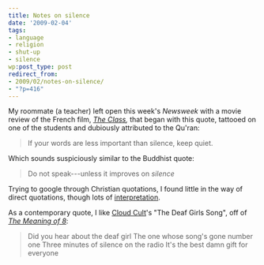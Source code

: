 ```yaml
---
title: Notes on silence
date: '2009-02-04'
tags:
- language
- religion
- shut-up
- silence
wp:post_type: post
redirect_from:
- 2009/02/notes-on-silence/
- "?p=416"
---
```


My roommate (a teacher) left open this week's _Newsweek_ with a movie review of the French film, _[The Class](http://www.newsweek.com/id/182529),_ that began with this quote, tattooed on one of the students and dubiously attributed to the Qu'ran:

>

> If your words are less important than silence, keep quiet.

Which sounds suspiciously similar to the Buddhist quote:

>

> Do not speak---unless it improves on _silence_

Trying to google through Christian quotations, I found little in the way of direct quotations, though lots of [interpretation](http://www.therealpresence.org/chapel/howtoflw.htm). 

As a contemporary quote, I like [Cloud Cult](http://www.cloudcult.com/)'s "The Deaf Girls Song", off of _[The Meaning of 8](http://www.amazon.com/Meaning-8-Cloud-Cult/dp/B000NQR7RK)_:

>

> Did you hear about the deaf girl
The one whose song's gone number one
Three minutes of silence on the radio
It's the best damn gift for everyone
